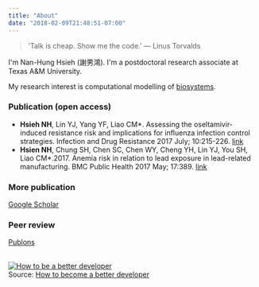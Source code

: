 ```yaml
---
title: "About"
date: "2018-02-09T21:48:51-07:00"
---
```


> 'Talk is cheap. Show me the code.' — Linus Torvalds

I'm Nan-Hung Hsieh (謝男鴻). I'm a postdoctoral research associate at Texas A&M University. 

My research interest is computational modelling of [biosystems](https://en.wikipedia.org/wiki/Modelling_biological_systems). 

### Publication (open access)
- **Hsieh NH**, Lin YJ, Yang YF, Liao CM*. Assessing the oseltamivir-induced resistance risk and implications for influenza infection control strategies. Infection and Drug Resistance 2017 July; 10:215-226. [link](https://www.dovepress.com/articles.php?article_id=33883) 
- **Hsien NH**, Chung SH, Chen SC, Chen WY, Cheng YH, Lin YJ, You SH, Liao CM*.2017. Anemia risk in relation to lead exposure in lead-related manufacturing. BMC Public Health 2017 May; 17:389. [link](https://bmcpublichealth.biomedcentral.com/articles/10.1186/s12889-017-4315-7)

### More publication
[Google Scholar](https://scholar.google.com/citations?user=AM1YgJAAAAAJ&hl=en&oi=ao)

### Peer review
[Publons](https://publons.com/author/435686/nan-hung-hsieh)

<br /><a href="http://www.appdesignvault.com/betterdeveloper/" ><img src="http://www.appdesignvault.com/wp-content/uploads/2013/04/BetterDeveloper.png" alt="How to be a better developer"></a><br />Source: <a href="http://www.appdesignvault.com/betterdeveloper/" >How to become a better developer</a>
